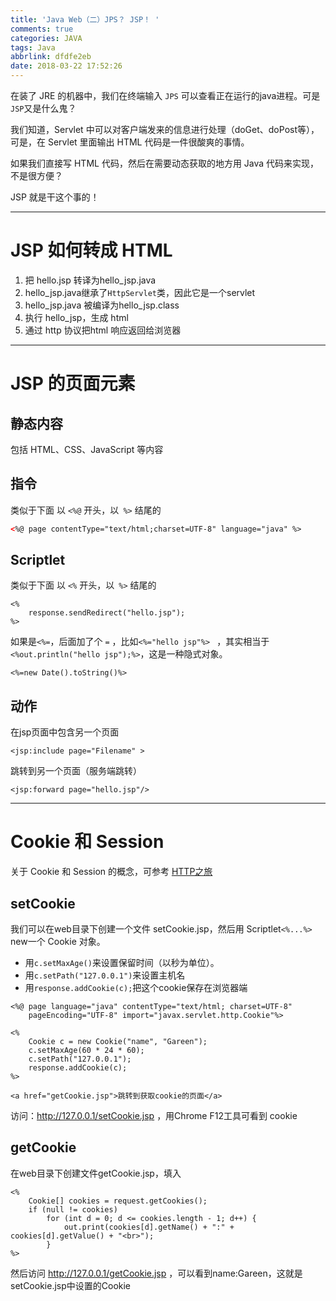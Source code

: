 ```yaml
---
title: 'Java Web（二）JPS？ JSP！ '
comments: true
categories: JAVA
tags: Java
abbrlink: dfdfe2eb
date: 2018-03-22 17:52:26
---
```


在装了 JRE 的机器中，我们在终端输入 `JPS` 可以查看正在运行的java进程。可是`JSP`又是什么鬼？

我们知道，Servlet 中可以对客户端发来的信息进行处理（doGet、doPost等），可是，在 Servlet 里面输出 HTML 代码是一件很酸爽的事情。

如果我们直接写 HTML 代码，然后在需要动态获取的地方用 Java 代码来实现，不是很方便？

JSP 就是干这个事的！

---

# JSP 如何转成 HTML

1. 把 hello.jsp 转译为hello_jsp.java
2. hello_jsp.java继承了`HttpServlet`类，因此它是一个servlet
4. hello_jsp.java 被编译为hello_jsp.class
5. 执行 hello_jsp，生成 html
6. 通过 http 协议把html 响应返回给浏览器

---

# JSP 的页面元素

## 静态内容

包括 HTML、CSS、JavaScript 等内容

## 指令

类似于下面 以 `<%@` 开头，以` %>` 结尾的
```html
<%@ page contentType="text/html;charset=UTF-8" language="java" %>
```

## Scriptlet

类似于下面 以 `<%` 开头，以` %>` 结尾的
```
<%
    response.sendRedirect("hello.jsp");
%>
```

如果是`<%=`，后面加了个 `=` ，比如`<%="hello jsp"%> ` ，其实相当于 `<%out.println("hello jsp");%>`，这是一种隐式对象。

```
<%=new Date().toString()%>
```

## 动作

在jsp页面中包含另一个页面
```
<jsp:include page="Filename" >
```

跳转到另一个页面（服务端跳转）
```
<jsp:forward page="hello.jsp"/>
```

---

# Cookie 和 Session

关于 Cookie 和 Session 的概念，可参考 [HTTP之旅](../post/1707ee78.html)

## setCookie

我们可以在web目录下创建一个文件 setCookie.jsp，然后用 Scriptlet`<%...%>` new一个 Cookie 对象。

* 用`c.setMaxAge()`来设置保留时间（以秒为单位）。
* 用`c.setPath("127.0.0.1")`来设置主机名
* 用`response.addCookie(c);`把这个cookie保存在浏览器端

```
<%@ page language="java" contentType="text/html; charset=UTF-8"
    pageEncoding="UTF-8" import="javax.servlet.http.Cookie"%>

<%
    Cookie c = new Cookie("name", "Gareen");
    c.setMaxAge(60 * 24 * 60);
    c.setPath("127.0.0.1");
    response.addCookie(c);
%>

<a href="getCookie.jsp">跳转到获取cookie的页面</a>
```

访问：http://127.0.0.1/setCookie.jsp ，用Chrome F12工具可看到 cookie

## getCookie

在web目录下创建文件getCookie.jsp，填入

```
<%
    Cookie[] cookies = request.getCookies();
    if (null != cookies)
        for (int d = 0; d <= cookies.length - 1; d++) {
            out.print(cookies[d].getName() + ":" + cookies[d].getValue() + "<br>");
        }
%>
```


然后访问 http://127.0.0.1/getCookie.jsp ，可以看到name:Gareen，这就是setCookie.jsp中设置的Cookie
